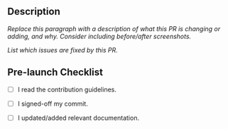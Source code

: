 ## Description

*Replace this paragraph with a description of what this PR is changing or adding, and why. Consider including before/after screenshots.*

*List which issues are fixed by this PR.*

## Pre-launch Checklist

- [ ] I read the contribution guidelines. 
- [ ] I signed-off my commit.
- [ ] I updated/added relevant documentation.



